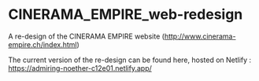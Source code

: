 # CINERAMA_EMPIRE_web-redesign
A re-design of the CINERAMA EMPIRE website (http://www.cinerama-empire.ch/index.html)


The current version of the re-design can be found here, hosted on Netlify :
https://admiring-noether-c12e01.netlify.app/
